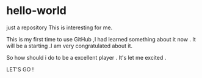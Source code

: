 # hello-world
just a repository
This is interesting for me.

This is my first time to use GitHub ,I had learned something about it now . It will be a starting .I am very congratulated about it.

So how should i do to be a  excellent player  . It's  let me  excited .  

LET'S  GO  !
